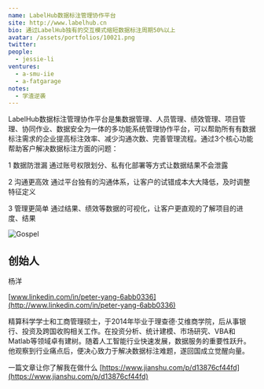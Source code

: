 ```yaml
---
name: LabelHub数据标注管理协作平台
site: http://www.labelhub.cn
bio: 通过LabelHub独有的交互模式缩短数据标注周期50%以上
avatar: /assets/portfolios/10021.png
twitter: 
people:
  - jessie-li
ventures:
  - a-smu-iie
  - a-fatgarage
notes:
  - 学渣逆袭
---
```


LabelHub数据标注管理协作平台是集数据管理、人员管理、绩效管理、项目管理、协同作业、数据安全为一体的多功能系统管理协作平台，可以帮助所有有数据标注需求的企业提高标注效率、减少沟通次数、完善管理流程。通过3个核心功能帮助客户解决数据标注方面的问题：

1 数据防泄漏 通过账号权限划分、私有化部署等方式让数据结果不会泄露

2 沟通更高效 通过平台独有的沟通体系，让客户的试错成本大大降低，及时调整特征定义

3 管理更简单 通过结果、绩效等数据的可视化，让客户更直观的了解项目的进度、结果


![Gospel](/assets/portfolios/10022.png)

## 创始人
杨洋

[www.linkedin.com/in/peter-yang-6abb0336](http://www.linkedin.com/in/peter-yang-6abb0336)


精算科学学士和工商管理硕士，于2014年毕业于理查德·艾维商学院，后从事银行、投资及跨国收购相关工作。在投资分析、统计建模、市场研究、VBA和Matlab等领域卓有建树。随着人工智能行业快速发展，数据服务的重要性跃升。他观察到行业痛点后，便决心致力于解决数据标注难题，遂回国成立觉醒向量。

一篇文章让你了解我在做什么
[https://www.jianshu.com/p/d13876cf44fd](https://www.jianshu.com/p/d13876cf44fd)